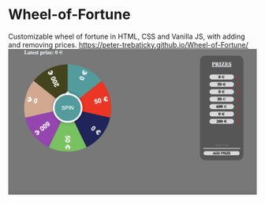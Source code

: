 # Wheel-of-Fortune

Customizable wheel of fortune in HTML, CSS and Vanilla JS, with adding and removing prices.
https://peter-trebaticky.github.io/Wheel-of-Fortune/
![](demo.png)
